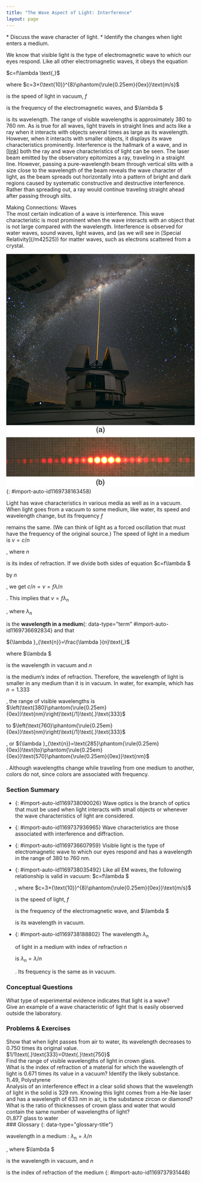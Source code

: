 ```yaml
---
title: "The Wave Aspect of Light: Interference"
layout: page
---
```



<div data-type="abstract" markdown="1">
* Discuss the wave character of light.
* Identify the changes when light enters a medium.

</div>

We know that visible light is the type of electromagnetic wave to which our eyes respond. Like all other electromagnetic waves, it obeys the equation

<div data-type="equation" id="eip-319">
$c=f\lambda \text{,}$
</div>

where $c=3×{\text{10}}^{8}\phantom{\rule{0.25em}{0ex}}\text{m/s}$

 is the speed of light in vacuum, $f$

 is the frequency of the electromagnetic waves, and $\lambda $

 is its wavelength. The range of visible wavelengths is approximately 380 to 760 nm. As is true for all waves, light travels in straight lines and acts like a ray when it interacts with objects several times as large as its wavelength. However, when it interacts with smaller objects, it displays its wave characteristics prominently. Interference is the hallmark of a wave, and in [\[link\]](#import-auto-id1169738163458) both the ray and wave characteristics of light can be seen. The laser beam emitted by the observatory epitomizes a ray, traveling in a straight line. However, passing a pure-wavelength beam through vertical slits with a size close to the wavelength of the beam reveals the wave character of light, as the beam spreads out horizontally into a pattern of bright and dark regions caused by systematic constructive and destructive interference. Rather than spreading out, a ray would continue traveling straight ahead after passing through slits.

<div data-type="note" data-has-label="true" data-label="" markdown="1">
<div data-type="title">
Making Connections: Waves
</div>
The most certain indication of a wave is interference. This wave characteristic is most prominent when the wave interacts with an object that is not large compared with the wavelength. Interference is observed for water waves, sound waves, light waves, and (as we will see in [Special Relativity](/m42525)) for matter waves, such as electrons scattered from a crystal.

</div>

 ![Part a of the figure shows a thin bright orange laser beam emitted from an observatory traveling in a straight line up into a starry sky. Part b of the figure shows a horizontal pattern of orange red spots produced when a laser beam has passed through a grid of slits. The central spot is the brightest and the spots get dimmer as you move away from the center..](../resources/Figure_28_01_01a.jpg "(a) The laser beam emitted by an observatory acts like a ray, traveling in a straight line. This laser beam is from the Paranal Observatory of the European Southern Observatory. (credit: Yuri Beletsky, European Southern Observatory) (b) A laser beam passing through a grid of vertical slits produces an interference pattern&#x2014;characteristic of a wave. (credit: Shim'on and Slava Rybka, Wikimedia Commons)"){: #import-auto-id1169738163458}

Light has wave characteristics in various media as well as in a vacuum. When light goes from a vacuum to some medium, like water, its speed and wavelength change, but its frequency $f$

 remains the same. (We can think of light as a forced oscillation that must have the frequency of the original source.) The speed of light in a medium is $v=c/n$

, where $n$

 is its index of refraction. If we divide both sides of equation $c=f\lambda $

 by $n$

, we get $c/n=v=f\lambda /n$

. This implies that $v=f{\lambda }_{\text{n}}$

, where ${\lambda }_{\text{n}}$

 is the **wavelength in a medium**{: data-type="term" #import-auto-id1169736692834} and that

<div data-type="equation" id="eip-272">
${\lambda }_{\text{n}}=\frac{\lambda }{n}\text{,}$
</div>

where $\lambda $

 is the wavelength in vacuum and $n$

 is the medium’s index of refraction. Therefore, the wavelength of light is smaller in any medium than it is in vacuum. In water, for example, which has $n=1\text{.}\text{333}$

, the range of visible wavelengths is $\left(\text{380}\phantom{\rule{0.25em}{0ex}}\text{nm}\right)\text{/1}\text{.}\text{333}$

 to $\left(\text{760}\phantom{\rule{0.25em}{0ex}}\text{nm}\right)\text{/1}\text{.}\text{333}$

, or ${\lambda }_{\text{n}}=\text{285}\phantom{\rule{0.25em}{0ex}}\text{to}\phantom{\rule{0.25em}{0ex}}\text{570}\phantom{\rule{0.25em}{0ex}}\text{nm}$

. Although wavelengths change while traveling from one medium to another, colors do not, since colors are associated with frequency.

### Section Summary

* {: #import-auto-id1169738090026} Wave optics is the branch of optics that must be used when light interacts with small objects or whenever the wave characteristics of light are considered.
* {: #import-auto-id1169737936965} Wave characteristics are those associated with interference and diffraction.
* {: #import-auto-id1169736607959} Visible light is the type of electromagnetic wave to which our eyes respond and has a wavelength in the range of 380 to 760 nm.
* {: #import-auto-id1169738035492} Like all EM waves, the following relationship is valid in vacuum:
  $c=f\lambda $
  
  , where
  $c=3×{\text{10}}^{8}\phantom{\rule{0.25em}{0ex}}\text{m/s}$
  
  is the speed of light,
  $f$
  
  is the frequency of the electromagnetic wave, and
  $\lambda $
  
  is its wavelength in vacuum.
* {: #import-auto-id1169738188802} The wavelength
  ${\lambda }_{\text{n}}$
  
  of light in a medium with index of refraction
  $n$
  
  is
  ${\lambda }_{\text{n}}=\lambda /n$
  
  . Its frequency is the same as in vacuum.

### Conceptual Questions

<div data-type="exercise" data-element-type="conceptual-questions">
<div data-type="problem" markdown="1">
What type of experimental evidence indicates that light is a wave?

</div>
</div>

<div data-type="exercise" data-element-type="conceptual-questions">
<div data-type="problem" markdown="1">
Give an example of a wave characteristic of light that is easily observed outside the laboratory.

</div>
</div>

### Problems &amp; Exercises

<div data-type="exercise" data-element-type="problems-exercises">
<div data-type="problem" markdown="1">
Show that when light passes from air to water, its wavelength decreases to 0.750 times its original value.

</div>
<div data-type="solution" markdown="1">
$1/1\text{.}\text{333}=0\text{.}\text{750}$

</div>
</div>

<div data-type="exercise" data-element-type="problems-exercises">
<div data-type="problem" markdown="1">
Find the range of visible wavelengths of light in crown glass.

</div>
</div>

<div data-type="exercise" data-element-type="problems-exercises">
<div data-type="problem" markdown="1">
What is the index of refraction of a material for which the wavelength of light is 0.671 times its value in a vacuum? Identify the likely substance.

</div>
<div data-type="solution" markdown="1">
1\.49, Polystyrene

</div>
</div>

<div data-type="exercise" data-element-type="problems-exercises">
<div data-type="problem" markdown="1">
Analysis of an interference effect in a clear solid shows that the wavelength of light in the solid is 329 nm. Knowing this light comes from a He-Ne laser and has a wavelength of 633 nm in air, is the substance zircon or diamond?

</div>
</div>

<div data-type="exercise" data-element-type="problems-exercises">
<div data-type="problem" markdown="1">
What is the ratio of thicknesses of crown glass and water that would contain the same number of wavelengths of light?

</div>
<div data-type="solution" markdown="1">
0\.877 glass to water

</div>
</div>

<div data-type="glossary" markdown="1">
### Glossary
{: data-type="glossary-title"}

wavelength in a medium
: ${\lambda }_{\text{n}}=\lambda /n$
  
  , where
  $\lambda $
  
  is the wavelength in vacuum, and
  $n$
  
  is the index of refraction of the medium
{: #import-auto-id1169737931448}

</div>

